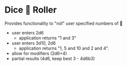 # Dice :game_die: Roller 
Provides functionality to "roll" user specified numbers of :game_die:
* user enters 2d6
	* application returns "1 and 3"
* user enters 3d10, 2d6
	* application returns "1, 5 and 10 and 2 and 4".
* allow for modifiers (2d6+4)
* partial results (4d6, keep best 3 - 4d6b3)